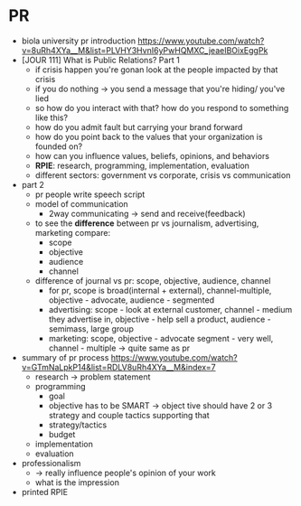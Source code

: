 # PR

- biola university pr introduction https://www.youtube.com/watch?v=8uRh4XYa__M&list=PLVHY3HvnI6yPwHQMXC_jeaeIBOixEggPk
- [JOUR 111] What is Public Relations? Part 1
  - if crisis happen you're gonan look at the people impacted by that crisis
  - if you do nothing -> you send a message that you're hiding/ you've lied
  - so how do you interact with that? how do you respond to something like this?
  - how do you admit fault but carrying your brand forward
  - how do you point back to the values that your organization is founded on?
  - how can you influence values, beliefs, opinions, and behaviors
  - **RPIE**: research, programming, implementation, evaluation
  - different sectors: government vs corporate, crisis vs communication
- part 2
  - pr people write speech script
  - model of communication
    - 2way communicating -> send and receive(feedback)
  - to see the **difference** between pr vs journalism, advertising, marketing compare:
    - scope
    - objective
    - audience
    - channel
  - difference of journal vs pr: scope, objective, audience, channel
    - for pr, scope is broad(internal + external), channel-multiple, objective - advocate, audience - segmented
    - advertising: scope - look at external customer, channel - medium they advertise in, objective - help sell a product, audience - semimass, large group
    - marketing: scope, objective - advocate segment - very well, channel - multiple -> quite same as pr
- summary of pr process https://www.youtube.com/watch?v=GTmNaLpkP14&list=RDLV8uRh4XYa__M&index=7
  - research -> problem statement
  - programming
    - goal
    - objective has to be SMART -> object tive should have 2 or 3 strategy and couple tactics supporting that
    - strategy/tactics
    - budget
  - implementation
  - evaluation
- professionalism
  - -> really influence people's opinion of your work
  - what is the impression
- printed RPIE
